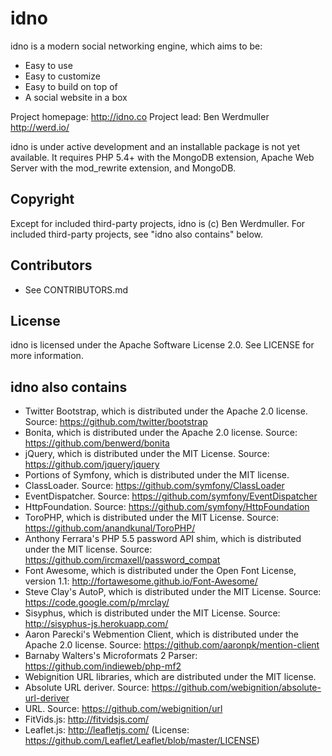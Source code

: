 idno
====
idno is a modern social networking engine, which aims to be:

* Easy to use
* Easy to customize
* Easy to build on top of
* A social website in a box

Project homepage: <http://idno.co>
Project lead: Ben Werdmuller <http://werd.io/>

idno is under active development and an installable package is not yet available. It requires PHP 5.4+ with the MongoDB extension, Apache Web Server with the mod_rewrite extension, and MongoDB.

Copyright
---------
Except for included third-party projects, idno is (c) Ben Werdmuller.
For included third-party projects, see "idno also contains" below.

Contributors
------------
* See CONTRIBUTORS.md

License
-------
idno is licensed under the Apache Software License 2.0. See LICENSE for more information.

idno also contains
------------------
* Twitter Bootstrap, which is distributed under the Apache 2.0 license. Source: https://github.com/twitter/bootstrap
* Bonita, which is distributed under the Apache 2.0 license. Source: https://github.com/benwerd/bonita
* jQuery, which is distributed under the MIT License. Source: https://github.com/jquery/jquery
* Portions of Symfony, which is distributed under the MIT license.
 * ClassLoader. Source: https://github.com/symfony/ClassLoader
 * EventDispatcher. Source: https://github.com/symfony/EventDispatcher
 * HttpFoundation. Source: https://github.com/symfony/HttpFoundation
* ToroPHP, which is distributed under the MIT License. Source: https://github.com/anandkunal/ToroPHP/
* Anthony Ferrara's PHP 5.5 password API shim, which is distributed under the MIT license. Source: https://github.com/ircmaxell/password_compat
* Font Awesome, which is distributed under the Open Font License, version 1.1: http://fortawesome.github.io/Font-Awesome/
* Steve Clay's AutoP, which is distributed under the MIT License. Source: https://code.google.com/p/mrclay/
* Sisyphus, which is distributed under the MIT License. Source: http://sisyphus-js.herokuapp.com/
* Aaron Parecki's Webmention Client, which is distributed under the Apache 2.0 license. Source: https://github.com/aaronpk/mention-client
* Barnaby Walters's Microformats 2 Parser: https://github.com/indieweb/php-mf2
* Webignition URL libraries, which are distributed under the MIT license.
 * Absolute URL deriver. Source: https://github.com/webignition/absolute-url-deriver
 * URL. Source: https://github.com/webignition/url
* FitVids.js: http://fitvidsjs.com/
* Leaflet.js: http://leafletjs.com/ (License: https://github.com/Leaflet/Leaflet/blob/master/LICENSE)

